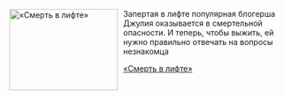 <!--2025-05-29 08:00:44-->
<div class="yb">
  <div class="rss kino_kino"><a href="https://www.kino-teatr.ru/video/49990/" title="«Смерть в лифте»"><img src="https://www.kino-teatr.ru/video/0/9/49990/poster.jpg" width="196" height="147" align="left" hspace="5" style="margin: 0px 10px 0px 5px" alt="«Смерть в лифте»"/></a>Запертая в лифте популярная блогерша Джулия оказывается в смертельной опасности. И теперь, чтобы выжить, ей нужно правильно отвечать на вопросы незнакомца <p class="titl"><a href="https://www.kino-teatr.ru/video/49990/">«Смерть в лифте»</a></p></div>
</div>
